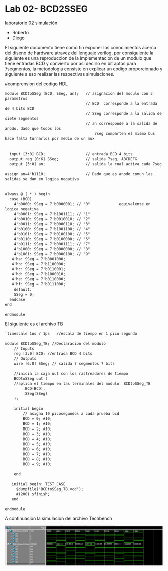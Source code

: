 # Lab 02- BCD2SSEG
laboratorio 02 simulación

* Roberto 
* Diego


El siguiente documento tiene como fin exponer los conocimientos acerca del diseno de hardware atravez del lenguaje verilog, por consiguiente la siguiente es una reproduccion de la implementacion de un modulo que tiene entradas BCD  y convierto por asi decirlo en bit aptos para 7segmentos, la metodologia consiste en explicar un codigo proporcionado y siguiente a eso realizar las respectivas simulaciones.

#comprension del codigo HDL

```
module BCDtoSSeg (BCD, SSeg, an);   // asignacion del modulo con 3 parametros
                                    // BCD  corresponde a la entrada de 4 bits BCD
                                    // SSeg corresponde a la salida de siete segmentos
                                    // an corresponde a la salida de anodo, dado que todos los 
                                        7seg comparten el mismo bus hace falta turnarlos por medio de un mux


  input [3:0] BCD;                  // entrada BCD 4 bits
  output reg [0:6] SSeg;            // salida 7seg, ABCDEFG
  output [3:0] an;                  // salida la cual activa cada 7seg

assign an=4'b1110;                  // Dado que es anodo comun las salidas se dan en logica negativa 


always @ ( * ) begin
  case (BCD)
    4'b0000: SSeg = 7'b0000001; // "0"             equivalente en logica negativa
	4'b0001: SSeg = 7'b1001111; // "1" 
	4'b0010: SSeg = 7'b0010010; // "2" 
	4'b0011: SSeg = 7'b0000110; // "3" 
	4'b0100: SSeg = 7'b1001100; // "4" 
	4'b0101: SSeg = 7'b0100100; // "5" 
	4'b0110: SSeg = 7'b0100000; // "6" 
	4'b0111: SSeg = 7'b0001111; // "7" 
	4'b1000: SSeg = 7'b0000000; // "8"  
	4'b1001: SSeg = 7'b0000100; // "9" 
   4'ha: SSeg = 7'b0001000;  
   4'hb: SSeg = 7'b1100000;
   4'hc: SSeg = 7'b0110001;
   4'hd: SSeg = 7'b1000010;
   4'he: SSeg = 7'b0110000;
   4'hf: SSeg = 7'b0111000;
    default:
    SSeg = 0;
  endcase
end

endmodule

```


El siguiente es el archivo TB
```
`timescale 1ns / 1ps   //escala de tiempo en 1 pico segundo

module BCDtoSSeg_TB; //Declaracion del modulo
	// Inputs
	reg [3:0] BCD; //entrada BCD 4 bits
	// Outputs
	wire [6:0] SSeg; // salida 7 segmentos 7 bits

	//inicia la caja uut con los rastreadores de tiempo
	BCDtoSSeg uut (
	//aplica el tiempo en las terminales del modulo  BCDtoSSeg_TB
		.BCD(BCD), 
		.SSeg(SSeg)
	);

	initial begin
		// asigna 10 picosegundos a cada prueba bcd
		BCD = 0; #10;
		BCD = 1; #10;
		BCD = 2; #10;
		BCD = 3; #10;
		BCD = 4; #10;
		BCD = 5; #10;
		BCD = 6; #10;
		BCD = 7; #10;
		BCD = 8; #10;
		BCD = 9; #10;

	end

   initial begin: TEST_CASE
     $dumpfile("BCDtoSSeg_TB.vcd");
     #(200) $finish;
   end

endmodule

```
A continuacion la simulacion del archivo Techbench

![Simulacion BCDtoSSeg](https://github.com/unal-edigital1-lab/lab02-2021-2-grupo09-2021-2-/blob/master/imag/simulacion_archivos_dhl.PNG)

